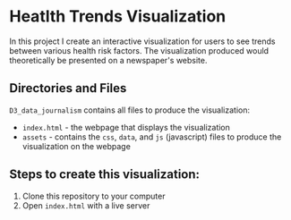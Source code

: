 # Heatlth Trends Visualization
In this project I create an interactive visualization for users to see trends between various health risk factors. The visualization produced would theoretically be presented on a newspaper's website.

## Directories and Files
`D3_data_journalism` contains all files to produce the visualization:
* `index.html` - the webpage that displays the visualization
* `assets` - contains the `css`, `data`, and `js` (javascript) files to produce the visualization on the webpage

## Steps to create this visualization:
1. Clone this repository to your computer
2. Open `index.html` with a live server
